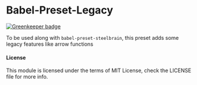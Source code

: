 Babel-Preset-Legacy
===================

[![Greenkeeper badge](https://badges.greenkeeper.io/steelbrain/babel-preset-legacy.svg)](https://greenkeeper.io/)

To be used along with `babel-preset-steelbrain`, this preset adds some legacy features like arrow functions

#### License
This module is licensed under the terms of MIT License, check the LICENSE file for more info.
